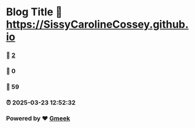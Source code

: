 # Blog Title :link: https://SissyCarolineCossey.github.io 
### :page_facing_up: [2](https://SissyCarolineCossey.github.io/tag.html) 
### :speech_balloon: 0 
### :hibiscus: 59 
### :alarm_clock: 2025-03-23 12:52:32 
### Powered by :heart: [Gmeek](https://github.com/Meekdai/Gmeek)
